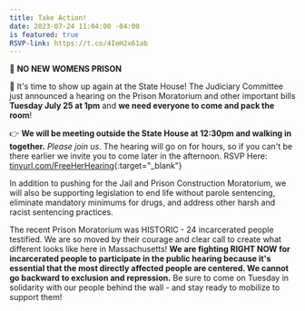 ```yaml
---
title: Take Action!
date: 2023-07-24 11:04:00 -04:00
is featured: true
RSVP-link: https://t.co/4IeH2x61ab
---
```


📣 **NO NEW WOMENS PRISON**

👋 It's time to show up again at the State House!  The Judiciary Committee just announced a hearing on the Prison Moratorium and other important bills **Tuesday July 25 at 1pm** and **we need everyone to come and pack the room**!
 
👉 **We will be meeting outside the State House at 12:30pm and walking in together.** *Please join us*. The hearing will go on for hours, so if you can't be there earlier we invite you to come later in the afternoon. RSVP Here: [tinyurl.com/FreeHerHearing](tinyurl.com/FreeHerHearing){:target="_blank"} 

In addition to pushing for the Jail and Prison Construction Moratorium, we will also be supporting legislation to end life without parole sentencing, eliminate mandatory minimums for drugs, and address other harsh and racist sentencing practices.

The recent Prison Moratorium was HISTORIC - 24 incarcerated people testified. We are so moved by their courage and clear call to create what different looks like here in Massachusetts! **We are fighting RIGHT NOW for incarcerated people to participate in the public hearing because it's essential that the most directly affected people are centered. We cannot go backward to exclusion and repression.** Be sure to come on Tuesday in solidarity with our people behind the wall - and stay ready to mobilize to support them!



